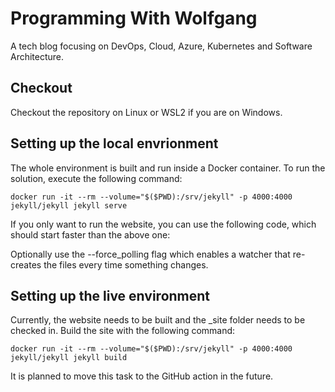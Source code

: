# Programming With Wolfgang

A tech blog focusing on DevOps, Cloud, Azure, Kubernetes and Software Architecture.

## Checkout

Checkout the repository on Linux or WSL2 if you are on Windows. 

## Setting up the local envrionment

The whole environment is built and run inside a Docker container. To run the solution, execute the following command:

```terminal
docker run -it --rm --volume="$($PWD):/srv/jekyll" -p 4000:4000 jekyll/jekyll jekyll serve
```
If you only want to run the website, you can use the following code, which should start faster than the above one:

Optionally use the --force_polling flag which enables a watcher that re-creates the files every time something changes.

## Setting up the live environment

Currently, the website needs to be built and the _site folder needs to be checked in. Build the site with the following command:

```terminal
docker run -it --rm --volume="$($PWD):/srv/jekyll" -p 4000:4000 jekyll/jekyll jekyll build
```

It is planned to move this task to the GitHub action in the future.
